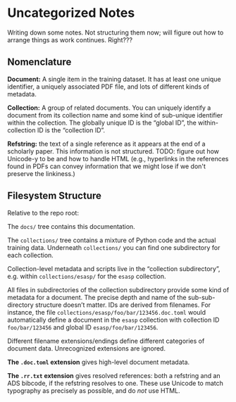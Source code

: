 # Uncategorized Notes

Writing down some notes. Not structuring them now; will figure out how to
arrange things as work continues. Right???


## Nomenclature

**Document:** A single item in the training dataset. It has at least one unique
identifier, a uniquely associated PDF file, and lots of different kinds of
metadata.

**Collection:** A group of related documents. You can uniquely identify a
document from its collection name and some kind of sub-unique identifier within
the collection. The globally unique ID is the “global ID”, the within-collection
ID is the “collection ID”.

**Refstring:** the text of a single reference as it appears at the end of a
scholarly paper. This information is not structured. TODO: figure out how
Unicode-y to be and how to handle HTML (e.g., hyperlinks in the references found
in PDFs can convey information that we might lose if we don't preserve the
linkiness.)


## Filesystem Structure

Relative to the repo root:

The `docs/` tree contains this documentation.

The `collections/` tree contains a mixture of Python code and the actual
training data. Underneath `collections/` you can find one subdirectory for each
collection.

Collection-level metadata and scripts live in the “collection subdirectory”, e.g.
within `collections/esasp/` for the `esasp` collection.

All files in subdirectories of the collection subdirectory provide some kind of
metadata for a document. The precise depth and name of the sub-sub-directory
structure doesn’t matter. IDs are derived from filenames. For instance, the file
`collections/esasp/foo/bar/123456.doc.toml` would automatically define a
document in the `esasp` collection with collection ID `foo/bar/123456` and global
ID `esasp/foo/bar/123456`.

Different filename extensions/endings define different categories of document
data. Unrecognized extensions are ignored.

**The `.doc.toml` extension** gives high-level document metadata.

**The `.rr.txt` extension** gives resolved references: both a refstring and an
ADS bibcode, if the refstring resolves to one. These use Unicode to match
typography as precisely as possible, and do *not* use HTML.


